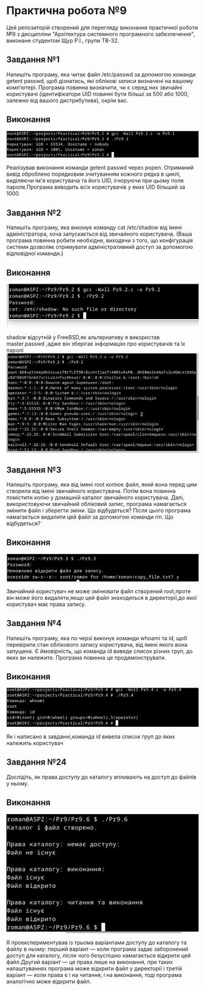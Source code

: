# Практична робота №9
Цей репозиторій cтворений для перегляду виконання практичної роботи №9 з дисципліни "Архітектура системного програмного забезпечення", виконане студентом Щур Р.І., групи ТВ-32.

## Завдання №1
  Напишіть програму, яка читає файл /etc/passwd за допомогою команди getent passwd, щоб дізнатись, які облікові записи визначені на вашому комп’ютері.
 Програма повинна визначити, чи є серед них звичайні користувачі (ідентифікатори UID повинні бути більші за 500 або 1000, залежно від вашого дистрибутива), окрім вас.


## Виконання
![Pr9.1.png](Pr9.1.png)

Реалізував виконання команди getent passwd через popen. Отриманий вивід оброблено порядковим зчитуванням кожного рядка в циклі, виділяючи ім'я користувача та його UID, ігноруючи при цьому поле пароля.Програма виводить всіх користувачів у яких UID більший за 1000.

## Завдання №2
 Напишіть програму, яка виконує команду cat /etc/shadow від імені адміністратора, хоча запускається від звичайного користувача.
 (Ваша програма повинна робити необхідне, виходячи з того, що конфігурація системи дозволяє отримувати адміністративний доступ за допомогою відповідної команди.)


## Виконання
![Pr9.2.1.png](Pr9.2.1.png)

shadow відсутній у FreeBSD,як альтернативу я використав master.passwd ,адже він зберігає інформацію про користувачів та їх паролі
![Pr9.2.png](Pr9.2.png)
## Завдання №3
Напишіть програму, яка від імені root копіює файл, який вона перед цим створила від імені звичайного користувача. Потім вона повинна помістити копію у домашній каталог звичайного користувача.
 Далі, використовуючи звичайний обліковий запис, програма намагається змінити файл і зберегти зміни. Що відбудеться?
 Після цього програма намагається видалити цей файл за допомогою команди rm. Що відбудеться?


## Виконання
![Pr9.3.png](Pr9.3.png)

Звичайний користувач не може змінювати файл створений root,проте він може його видаляти,якщо цей файл знаходиться в директорії,до якої користувач має права запису.


## Завдання №4
  Напишіть програму, яка по черзі виконує команди whoami та id, щоб перевірити стан облікового запису користувача, від імені якого вона запущена.
 Є ймовірність, що команда id виведе список різних груп, до яких ви належите. Програма повинна це продемонструвати.
## Виконання
![Pr9.4.png](Pr9.4.png)

Як і написано в завданні,команда id вивела список груп до яких належить користувач


## Завдання №24
Дослідіть, як права доступу до каталогу впливають на доступ до файлів у ньому.

## Виконання
![Pr9.24.png](Pr9.24.png)

Я проекспериментував із трьома варіантами доступу до каталогу та файлу в ньому: перший варіант — коли програма задає заборонений доступ для каталогу, після чого безуспішно намагається відкрити цей файл.Другий варіант — це права лише на виконання, при таких налаштуваннях програма може відкрити файл у директорії і третій варіант — коли права є і на читання, і на виконання, тоді програма аналогічно може відкрити файл.

